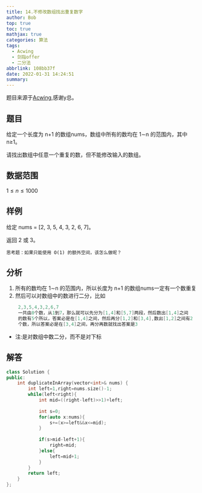 ```yaml
---
title: 14.不修改数组找出重复数字
author: Bob
top: true
toc: true
mathjax: true
categories: 算法
tags:
  - Acwing
  - 剑指offer
  - 二分法
abbrlink: 108bb37f
date: 2022-01-31 14:24:51
summary:
---
```

题目来源于[Acwing](https://www.acwing.com/),感谢y总。

## **题目**
给定一个长度为 n+1 的数组nums，数组中所有的数均在 1∼n 的范围内，其中 n≥1。

请找出数组中任意一个重复的数，但不能修改输入的数组。

## **数据范围**

$1≤n≤1000$

## **样例**
给定 nums = [2, 3, 5, 4, 3, 2, 6, 7]。

返回 2 或 3。

`思考题：如果只能使用 O(1) 的额外空间，该怎么做呢？`

## **分析**
1. 所有的数均在 1∼n 的范围内，所以长度为 n+1 的数组nums一定有一个数重复
2. 然后可以对数组中的数进行二分，比如
   ```c++
    2,3,5,4,3,2,6,7
    一共由8个数，从1到7，那么就可以先分为[1,4]和[5,7]两段，然后数出[1,4]之间
    的数有5个所以，答案必是在[1,4]之间，然后再分[1,2]和[3,4],数出[1,2]之间有2
    个数，所以答案必是在[3,4]之间，再分再数就找出答案是3
   ```
- 注:是对数组中数二分，而不是对下标

## **解答**
```c++
class Solution {
public:
    int duplicateInArray(vector<int>& nums) {
        int left=1,right=nums.size()-1;
        while(left<right){
            int mid=((right-left)>>1)+left;
            
            int s=0;
            for(auto x:nums){
                s+=(x>=left&&x<=mid);
            }
            
            if(s>mid-left+1){
                right=mid;
            }else{
                left=mid+1;
            }
        }
        return left;
    }
};
```